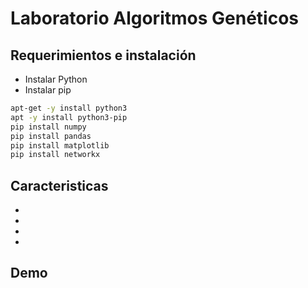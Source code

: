 # Laboratorio Algoritmos Genéticos

## Requerimientos e instalación

- Instalar Python
- Instalar pip

```bash
apt-get -y install python3 
apt -y install python3-pip
pip install numpy
pip install pandas
pip install matplotlib
pip install networkx
```
## Caracteristicas

- 
-  
- 
- 

## Demo

